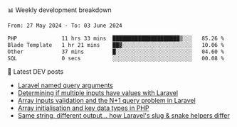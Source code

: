 📊 Weekly development breakdown
<!--START_SECTION:waka-->

```txt
From: 27 May 2024 - To: 03 June 2024

PHP              11 hrs 33 mins  █████████████████████▒░░░   85.26 %
Blade Template   1 hr 21 mins    ██▓░░░░░░░░░░░░░░░░░░░░░░   10.06 %
Other            37 mins         █░░░░░░░░░░░░░░░░░░░░░░░░   04.60 %
SQL              0 secs          ░░░░░░░░░░░░░░░░░░░░░░░░░   00.08 %
```

<!--END_SECTION:waka-->

📕 Latest DEV posts
<!-- BLOG-POST-LIST:START -->
- [Laravel named query arguments](https://dev.to/michaelvickersuk/laravel-named-query-arguments-28kd)
- [Determining if multiple inputs have values with Laravel](https://dev.to/michaelvickersuk/determining-if-multiple-inputs-have-values-with-laravel-km6)
- [Array inputs validation and the N+1 query problem in Laravel](https://dev.to/michaelvickersuk/array-inputs-validation-and-the-n1-query-problem-in-laravel-2agb)
- [Array initialisation and key data types in PHP](https://dev.to/michaelvickersuk/array-initialisation-and-key-data-types-in-php-1e5b)
- [Same string, different output... how Laravel&#39;s slug &amp; snake helpers differ](https://dev.to/michaelvickersuk/same-string-different-output-how-laravels-slug-snake-helpers-differ-1ccj)
<!-- BLOG-POST-LIST:END -->
